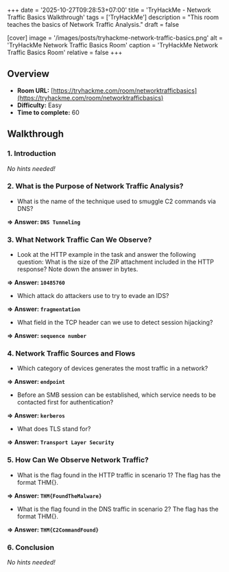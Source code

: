 +++
date = '2025-10-27T09:28:53+07:00'
title = 'TryHackMe - Network Traffic Basics Walkthrough'
tags = ['TryHackMe']
description = "This room teaches the basics of Network Traffic Analysis." 
draft = false

[cover]
  image = '/images/posts/tryhackme-network-traffic-basics.png'
  alt = 'TryHackMe Network Traffic Basics Room'
  caption = 'TryHackMe Network Traffic Basics Room'
  relative = false
+++

## Overview

-   **Room URL:** [https://tryhackme.com/room/networktrafficbasics](https://tryhackme.com/room/networktrafficbasics)
-   **Difficulty:** Easy
-   **Time to complete:** 60

## Walkthrough

### 1. Introduction

_No hints needed!_

### 2. What is the Purpose of Network Traffic Analysis?

-   <p>What is the name of the technique used to smuggle C2 commands via DNS?</p>

**=> Answer: `DNS Tunneling`**

### 3. What Network Traffic Can We Observe?

-   <p>Look at the HTTP example in the task and answer the following question: What is the size of the ZIP attachment included in the HTTP response? Note down the answer in bytes.</p>

**=> Answer: `10485760`**

-   <p>Which attack do attackers use to try to evade an IDS?</p>

**=> Answer: `fragmentation`**

-   <p>What field in the TCP header can we use to detect session hijacking?</p>

**=> Answer: `sequence number`**

### 4. Network Traffic Sources and Flows

-   <p>Which category of devices generates the most traffic in a network?</p>

**=> Answer: `endpoint`**

-   <p>Before an SMB session can be established, which service needs to be contacted first for authentication?</p>

**=> Answer: `kerberos`**

-   <p>What does TLS stand for?</p>

**=> Answer: `Transport Layer Security`**

### 5. How Can We Observe Network Traffic?

-   <p>What is the flag found in the HTTP traffic in scenario 1? The flag has the format THM{}.</p>

**=> Answer: `THM{FoundTheMalware}`**

-   <p>What is the flag found in the DNS traffic in scenario 2? The flag has the format THM{}.</p>

**=> Answer: `THM{C2CommandFound}`**

### 6. Conclusion

_No hints needed!_
